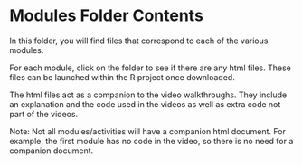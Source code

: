 # Modules Folder Contents

In this folder, you will find files that correspond to each of the various modules.

For each module, click on the folder to see if there are any html files. These files can be launched within the R project once downloaded.

The html files act as a companion to the video walkthroughs. They include an explanation and the code used in the videos as well as extra code not part of the videos.

Note: Not all modules/activities will have a companion html document. For example, the first module has no code in the video, so there is no need for a companion document.
